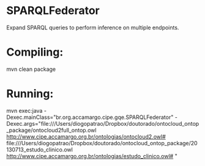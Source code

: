 SPARQLFederator
===============

Expand SPARQL queries to perform inference on multiple endpoints.


Compiling:
==========
mvn clean package


Running:
========

mvn exec:java -Dexec.mainClass="br.org.accamargo.cipe.gqe.SPARQLFederator" -Dexec.args="file:///Users/diogopatrao/Dropbox/doutorado/ontocloud_ontop_package/ontocloud2full_ontop.owl http://www.cipe.accamargo.org.br/ontologias/ontocloud2.owl# file:///Users/diogopatrao/Dropbox/doutorado/ontocloud_ontop_package/20130713_estudo_clinico.owl  http://www.cipe.accamargo.org.br/ontologias/estudo_clinico.owl# "

